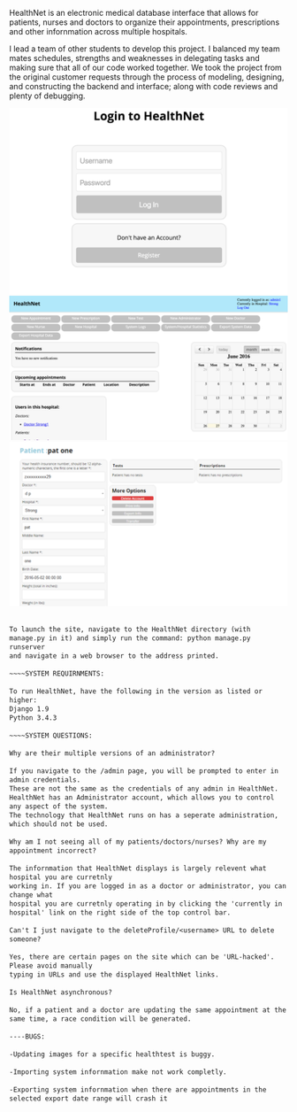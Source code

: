 HealthNet is an electronic medical database interface that allows for patients, nurses
and doctors to organize their appointments, prescriptions and other infornmation across multiple hospitals.

I lead a team of other students to develop this project. I balanced my team mates schedules, strengths and weaknesses in delegating tasks and making sure that all of our code worked together. We took the project from the original customer requests through the process of modeling, designing, and constructing the backend and interface; along with code reviews and plenty of debugging. 

![Login Page](/login.png?raw=true "Log In Page")
![Dashboard](/dashboard.png?raw=true "Main Dashboard")
![Patient Info](/patientInfo.png?raw=true "Patient Record Page")

~~~~LAUNCH INSTRUCTIONS:

To launch the site, navigate to the HealthNet directory (with manage.py in it) and simply run the command: python manage.py runserver
and navigate in a web browser to the address printed.

~~~~SYSTEM REQUIRNMENTS:

To run HealthNet, have the following in the version as listed or higher:
Django 1.9
Python 3.4.3

~~~~SYSTEM QUESTIONS:

Why are their multiple versions of an administrator?

If you navigate to the /admin page, you will be prompted to enter in admin credentials.
These are not the same as the credentials of any admin in HealthNet.
HealthNet has an Administrator account, which allows you to control any aspect of the system.
The technology that HealthNet runs on has a seperate administration, which should not be used.

Why am I not seeing all of my patients/doctors/nurses? Why are my appointment incorrect?

The infornmation that HealthNet displays is largely relevent what hospital you are curretnly
working in. If you are logged in as a doctor or administrator, you can change what
hospital you are curretnly operating in by clicking the 'currently in hospital' link on the right side of the top control bar.

Can't I just navigate to the deleteProfile/<username> URL to delete someone?

Yes, there are certain pages on the site which can be 'URL-hacked'. Please avoid manually
typing in URLs and use the displayed HealthNet links.

Is HealthNet asynchronous?

No, if a patient and a doctor are updating the same appointment at the same time, a race condition will be generated.

----BUGS:

-Updating images for a specific healthtest is buggy.

-Importing system infornmation make not work completly.

-Exporting system infornmation when there are appointments in the selected export date range will crash it
